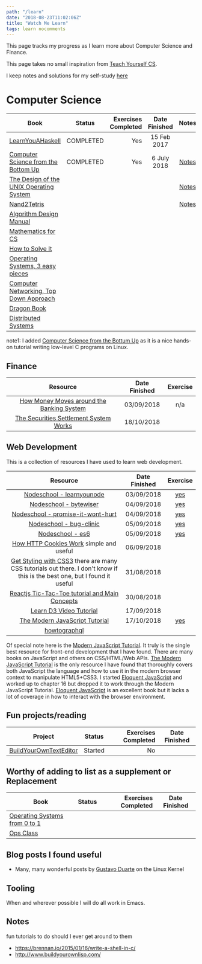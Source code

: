 ```yaml
---
path: "/learn"
date: "2018-08-23T11:02:06Z"
title: "Watch Me Learn"
tags: learn nocomments
---
```


This page tracks my progress as I learn more about Computer Science and Finance.

This page takes no small inspiration from [Teach Yourself CS](https://teachyourselfcs.com/).

I keep notes and solutions for my self-study [here](https://github.com/bryanwb/bryanwb.github.io/tree/develop/learning)

# Computer Science

| Book                                                                                        | Status          | Exercises Completed | Date Finished | Notes |
|---------------------------------------------------------------------------------------------|:---------------:|--------------------:|:-------------:|:-------------:|
|[LearnYouAHaskell](http://learnyouahaskell.com/)                                             | COMPLETED       | Yes                  | 15 Feb 2017   |    |
|[Computer Science from the Bottom Up](https://www.bottomupcs.com/)                           | COMPLETED       | Yes                 |  6 July 2018            | [Notes](https://github.com/bryanwb/bryanwb.github.io/tree/develop/learning/bottumupcs) |
|[The Design of the UNIX Operating System](https://www.amazon.com/Design-UNIX-Operating-System/dp/0132017997)|   |                    |                | [Notes](https://github.com/bryanwb/bryanwb.github.io/tree/develop/learning/designofunix) |
|[Nand2Tetris](http://www.nand2tetris.org/)                                                   |                 |                     |                | [Notes](https://github.com/bryanwb/bryanwb.github.io/tree/develop/learning/nand2tetris)  |
|[Algorithm Design Manual](https://smile.amazon.com/Algorithm-Design-Manual-Steven-Skiena/dp/1848000693/) |     |                     |               | |
|[Mathematics for CS](https://courses.csail.mit.edu/6.042/spring17/mcs.pdf)                   |                 |                     |               |  |
|[How to Solve It](https://www.amazon.co.uk/How-Solve-Mathematical-Princeton-Science/dp/069116407X/ref=dp_ob_title_bk) |  |           |               | |
|[Operating Systems, 3 easy pieces](http://pages.cs.wisc.edu/~remzi/OSTEP/)                   |                 |                     |               | |
|[Computer Networking, Top Down Approach](https://smile.amazon.com/Computer-Networking-Top-Down-Approach-7th/dp/0133594149/) |    |   |               | |
|[Dragon Book](https://smile.amazon.com/Compilers-Principles-Techniques-Tools-2nd/dp/0321486811) |              |                     |               | |
|[Distributed Systems](https://www.amazon.com/Distributed-Systems-Principles-Andrew-Tanenbaum/dp/153028175X) |  |                     |               | |


note1: I added [Computer Science from the Bottum Up](https://www.bottomupcs.com/) as it is a nice hands-on tutorial writing low-level C programs on Linux.


## Finance


| Resource                                                                                      | Date Finished | Exercise |
|:---------------------------------------------------------------------------------------------:|:-------------:|:--------:|
|[How Money Moves around the Banking System](https://gendal.me/2013/11/24/a-simple-explanation-of-how-money-moves-around-the-banking-system/) | 03/09/2018 | n/a |
|[The Securities Settlement System Works](https://gendal.me/2014/01/05/a-simple-explanation-of-how-shares-move-around-the-securities-settlement-system/) | 18/10/2018 | |




## Web Development

This is a collection of resources I have used to learn web development.

| Resource                                                                                      | Date Finished | Exercise |
|:---------------------------------------------------------------------------------------------:|:-------------:|:--------:|
|[Nodeschool - learnyounode](https://github.com/workshopper/learnyounode)                       | 03/09/2018     | [yes](https://github.com/bryanwb/bryanwb.github.io/tree/develop/learning/nodeschool/learnyounode) |
|[Nodeschool - bytewiser](https://github.com/maxogden/bytewiser)                             | 04/09/2018     | [yes](https://github.com/bryanwb/bryanwb.github.io/tree/develop/learning/nodeschool/various/bytewiser-solutions) |
|[Nodeschool - promise-it-wont-hurt](https://github.com/stevekane/promise-it-wont-hurt)      | 04/09/2018     | [yes](https://github.com/bryanwb/bryanwb.github.io/tree/develop/learning/nodeschool/various/promise-solutions) |
|[Nodeschool - bug-clinic](https://github.com/othiym23/bug-clinic)      | 05/09/2018     | [yes](https://github.com/bryanwb/bryanwb.github.io/tree/develop/learning/nodeschool/various/bug-clinic-solutions) |
|[Nodeschool - es6](https://github.com/yosuke-furukawa/tower-of-babel)      | 05/09/2018     | [yes](https://github.com/bryanwb/bryanwb.github.io/tree/develop/learning/nodeschool/various/babel-solutions) |
|[How HTTP Cookies Work](https://flaviocopes.com/cookies/) simple and useful                  | 06/09/2018 |   |
|[Get Styling with CSS3](https://sabe.io/classes/css/) there are many CSS tutorials out there. I don't know if this is the best one, but I found it useful | 31/08/2018    |     |
|[Reactjs Tic-Tac-Toe tutorial and Main Concepts](https://reactjs.org/docs)                     | 30/08/2018    |          |
|[Learn D3 Video Tutorial](https://scrimba.com/g/gd3js)                                         | 17/09/2018    |          |
|[The Modern JavaScript Tutorial](http://javascript.info)                                         | 17/10/2018    | [yes](https://github.com/bryanwb/bryanwb.github.io/tree/develop/learning/modernjs) |
|[howtographql](https://www.howtographql.com/react-apollo)                                      |               |          |

Of special note here is the [Modern JavaScript Tutorial](http://javascript.info). It truly is the single best resource for front-end development that I have found. There are many books on JavaScript
and others on CSS/HTML/Web APIs. [The Modern JavaScript Tutorial](http://javascript.info) is the only resource I have found that thoroughly covers both JavaScript the language and how to use it in the modern
browser context to manipulate HTML5+CSS3. I started [Eloquent JavaScript](https://eloquentjavascript.net/) and worked up to chapter 16 but dropped it to work through the Modern JavaScript Tutorial. [Eloquent JavaScript](https://eloquentjavascript.net/) is an excellent book but it lacks a lot of coverage in how to interact with the browser environment.

## Fun projects/reading

| Project                                                                                     | Status          | Exercises Completed | Date Finished |
|---------------------------------------------------------------------------------------------|:---------------:|--------------------:|:-------------:|
|[BuildYourOwnTextEditor](http://viewsourcecode.org/snaptoken/kilo/index.html)               | Started         | No                  |               | 


## Worthy of adding to list as a supplement or Replacement

| Book                                                                                        | Status          | Exercises Completed | Date Finished |
|---------------------------------------------------------------------------------------------|:---------------:|--------------------:|:-------------:|
|[Operating Systems from 0 to 1](https://github.com/tuhdo/os01)                               |             |                   |    | 
|[Ops Class](https://www.ops-class.org/asst/overview/)| | | |

## Blog posts I found useful

* Many, many wonderful posts by [Gustavo Duarte](https://manybutfinite.com/) on the Linux Kernel

## Tooling

When and wherever possible I will do all work in Emacs.

## Notes

fun tutorials to do should I ever get around to them
* https://brennan.io/2015/01/16/write-a-shell-in-c/
* http://www.buildyourownlisp.com/




